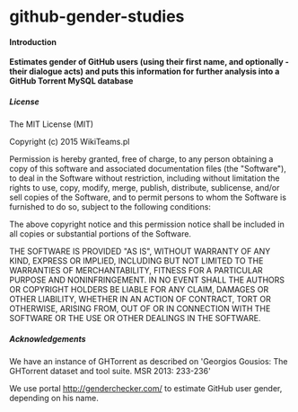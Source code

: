 github-gender-studies
=====================

#### Introduction

**Estimates gender of GitHub users (using their first name, and optionally - their dialogue acts) and puts this information for further analysis into a GitHub Torrent MySQL database**

##### License

The MIT License (MIT)

Copyright (c) 2015 WikiTeams.pl

Permission is hereby granted, free of charge, to any person obtaining a copy of
this software and associated documentation files (the "Software"), to deal in
the Software without restriction, including without limitation the rights to
use, copy, modify, merge, publish, distribute, sublicense, and/or sell copies of
the Software, and to permit persons to whom the Software is furnished to do so,
subject to the following conditions:

The above copyright notice and this permission notice shall be included in all
copies or substantial portions of the Software.

THE SOFTWARE IS PROVIDED "AS IS", WITHOUT WARRANTY OF ANY KIND, EXPRESS OR
IMPLIED, INCLUDING BUT NOT LIMITED TO THE WARRANTIES OF MERCHANTABILITY, FITNESS
FOR A PARTICULAR PURPOSE AND NONINFRINGEMENT. IN NO EVENT SHALL THE AUTHORS OR
COPYRIGHT HOLDERS BE LIABLE FOR ANY CLAIM, DAMAGES OR OTHER LIABILITY, WHETHER
IN AN ACTION OF CONTRACT, TORT OR OTHERWISE, ARISING FROM, OUT OF OR IN
CONNECTION WITH THE SOFTWARE OR THE USE OR OTHER DEALINGS IN THE SOFTWARE.

##### Acknowledgements

We have an instance of GHTorrent as described on 'Georgios Gousios: The GHTorrent dataset and tool suite. MSR 2013: 233-236'

We use portal http://genderchecker.com/ to estimate GitHub user gender, depending on his name.
